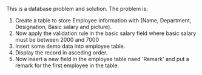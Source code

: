 This is a database problem and solution. The problem is:

1. Create a table to store Employee information with (Name, Department, Designation, Basic salary and picture).
2. Now apply the validation rule in the basic salary field where basic salary must be between 2000 and 7000
3. Insert some demo data into employee table.
4. Display the record in asceding order.
5. Now insert a new field in the employee table naed 'Remark' and put a remark for the first employee in the table.
